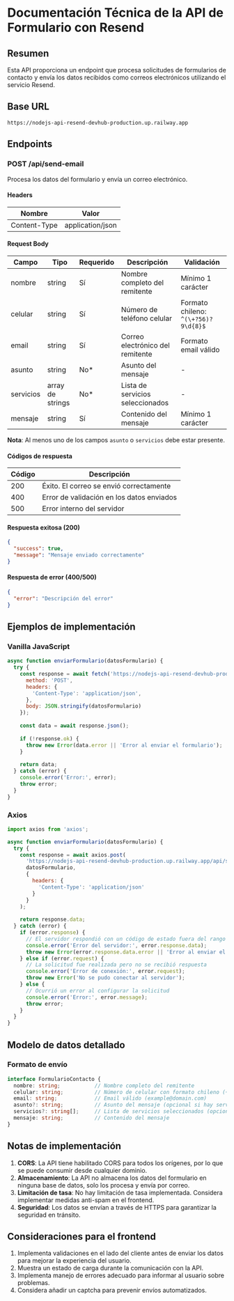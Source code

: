 # Documentación Técnica de la API de Formulario con Resend

## Resumen

Esta API proporciona un endpoint que procesa solicitudes de formularios de contacto y envía los datos recibidos como correos electrónicos utilizando el servicio Resend.

## Base URL

```
https://nodejs-api-resend-devhub-production.up.railway.app
```

## Endpoints

### POST /api/send-email

Procesa los datos del formulario y envía un correo electrónico.

#### Headers

| Nombre | Valor |
|--------|-------|
| Content-Type | application/json |

#### Request Body

| Campo | Tipo | Requerido | Descripción | Validación |
|-------|------|-----------|-------------|------------|
| nombre | string | Sí | Nombre completo del remitente | Mínimo 1 carácter |
| celular | string | Sí | Número de teléfono celular | Formato chileno: `^(\+?56)?9\d{8}$` |
| email | string | Sí | Correo electrónico del remitente | Formato email válido |
| asunto | string | No* | Asunto del mensaje | - |
| servicios | array de strings | No* | Lista de servicios seleccionados | - |
| mensaje | string | Sí | Contenido del mensaje | Mínimo 1 carácter |

**Nota**: Al menos uno de los campos `asunto` o `servicios` debe estar presente.

#### Códigos de respuesta

| Código | Descripción |
|--------|-------------|
| 200 | Éxito. El correo se envió correctamente |
| 400 | Error de validación en los datos enviados |
| 500 | Error interno del servidor |

#### Respuesta exitosa (200)

```json
{
  "success": true,
  "message": "Mensaje enviado correctamente"
}
```

#### Respuesta de error (400/500)

```json
{
  "error": "Descripción del error"
}
```

## Ejemplos de implementación

### Vanilla JavaScript

```javascript
async function enviarFormulario(datosFormulario) {
  try {
    const response = await fetch('https://nodejs-api-resend-devhub-production.up.railway.app/api/send-email', {
      method: 'POST',
      headers: {
        'Content-Type': 'application/json',
      },
      body: JSON.stringify(datosFormulario)
    });
    
    const data = await response.json();
    
    if (!response.ok) {
      throw new Error(data.error || 'Error al enviar el formulario');
    }
    
    return data;
  } catch (error) {
    console.error('Error:', error);
    throw error;
  }
}
```

### Axios

```javascript
import axios from 'axios';

async function enviarFormulario(datosFormulario) {
  try {
    const response = await axios.post(
      'https://nodejs-api-resend-devhub-production.up.railway.app/api/send-email',
      datosFormulario,
      {
        headers: {
          'Content-Type': 'application/json'
        }
      }
    );
    
    return response.data;
  } catch (error) {
    if (error.response) {
      // El servidor respondió con un código de estado fuera del rango 2xx
      console.error('Error del servidor:', error.response.data);
      throw new Error(error.response.data.error || 'Error al enviar el formulario');
    } else if (error.request) {
      // La solicitud fue realizada pero no se recibió respuesta
      console.error('Error de conexión:', error.request);
      throw new Error('No se pudo conectar al servidor');
    } else {
      // Ocurrió un error al configurar la solicitud
      console.error('Error:', error.message);
      throw error;
    }
  }
}
```

## Modelo de datos detallado

### Formato de envío

```typescript
interface FormularioContacto {
  nombre: string;           // Nombre completo del remitente
  celular: string;          // Número de celular con formato chileno (+56912345678 o 912345678)
  email: string;            // Email válido (example@domain.com)
  asunto?: string;          // Asunto del mensaje (opcional si hay servicios)
  servicios?: string[];     // Lista de servicios seleccionados (opcional si hay asunto)
  mensaje: string;          // Contenido del mensaje
}
```

## Notas de implementación

1. **CORS**: La API tiene habilitado CORS para todos los orígenes, por lo que se puede consumir desde cualquier dominio.
2. **Almacenamiento**: La API no almacena los datos del formulario en ninguna base de datos, solo los procesa y envía por correo.
3. **Limitación de tasa**: No hay limitación de tasa implementada. Considera implementar medidas anti-spam en el frontend.
4. **Seguridad**: Los datos se envían a través de HTTPS para garantizar la seguridad en tránsito.

## Consideraciones para el frontend

1. Implementa validaciones en el lado del cliente antes de enviar los datos para mejorar la experiencia del usuario.
2. Muestra un estado de carga durante la comunicación con la API.
3. Implementa manejo de errores adecuado para informar al usuario sobre problemas.
4. Considera añadir un captcha para prevenir envíos automatizados.
